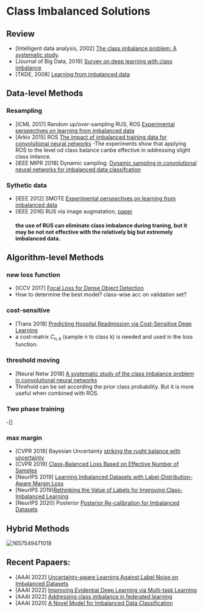 # Class Imbalanced Solutions

## Review
- [Intelligent data analysis, 2002] [The class imbalance problem: A systematic study](https://content.iospress.com/download/intelligent-data-analysis/ida00103?id=intelligent-data-analysis%2Fida00103).
- [Journal of Big Data, 2019] [Survey on deep learning with class imbalance](https://link.springer.com/content/pdf/10.1186/s40537-019-0192-5.pdf)
- [TKDE, 2008] [Learning from imbalanced data](https://ieeexplore.ieee.org/stamp/stamp.jsp?arnumber=5128907)
         
## Data-level Methods
 ### Resampling
   - [ICML 2017] Random up/over-sampling RUS, ROS [Experimental perspectives on learning from imbalanced data](https://dl.acm.org/doi/abs/10.1145/1273496.1273614)
   - [Arkiv 2015] ROS [The impact of imbalanced training data for convolutional neural networks](https://www.diva-portal.org/smash/get/diva2:811111/FULLTEXT01.pdf)
   -The experiments show that applying ROS to the level od class balance canbe effective in addressing slight class imlance.
   - [IEEE MIPR 2018] Dynamic sampling. [Dynamic sampling in convolutional neural networks for imbalanced data classifcation](https://ieeexplore.ieee.org/document/8396983)
### Sythetic data
 - [IEEE 2012] SMOTE [Experimental perspectives on learning from imbalanced data](https://ieeexplore.ieee.org/xpl/RecentIssue.jsp?punumber=3477)
 - [IEEE 2016] RUS via image augmatation, [paper](https://www.diva-portal.org/smash/get/diva2:811111/FULLTEXT01.pdf)
   #### the use of RUS can eliminate class imbalance during traning, but it may be not not effective with the relatively big but extremely imbalanced data. 


## Algorithm-level Methods
  ### new loss function
  - [ICCV 2017]  [Focal Loss for Dense Object Detection](https://openaccess.thecvf.com/content_ICCV_2017/papers/Lin_Focal_Loss_for_ICCV_2017_paper.pdf)
  - How to determine the best model? class-wise acc on validation set?
  ### cost-sensitive
   - [Trans 2018]  [Predicting Hospital Readmission via Cost-Sensitive Deep Learning](https://ieeexplore.ieee.org/stamp/stamp.jsp?tp=&arnumber=8338085&tag=1)
   - a cost-matrix $C_{n,k}$ (sample n to class k) is needed and used in the loss function. 
  ### threshold moving 
   - [Neural Netw 2018] [A systematic study of the class imbalance problem in convolutional neural networks](https://www.sciencedirect.com/science/article/pii/S0893608018302107?via%3Dihub)
  - Threhold can be set according the prior class probability. But it is more useful when combined with ROS.
  ### Two phase training
  -[]
  ### max margin 
  - [CVPR 2019] Bayesian Uncertainty [striking the rught balance with uncertainty](https://arxiv.org/pdf/1901.07590.pdf)
  - [CVPR 2019] [Class-Balanced Loss Based on Effective Number of Samples](https://openaccess.thecvf.com/content_CVPR_2019/papers/Cui_Class-Balanced_Loss_Based_on_Effective_Number_of_Samples_CVPR_2019_paper.pdf)
  - [NeurIPS 2019] [Learning Imbalanced Datasets with Label-Distribution-Aware Margin Loss](https://proceedings.neurips.cc/paper/2019/file/621461af90cadfdaf0e8d4cc25129f91-Paper.pdf)
  - [NeurIPS 2019][Rethinking the Value of Labels for Improving Class-Imbalanced Learning](https://proceedings.neurips.cc/paper/2020/file/e025b6279c1b88d3ec0eca6fcb6e6280-Paper.pdf)
  - [NeurIPS 2020] Posterior [Posterior Re-calibration for Imbalanced Datasets](https://proceedings.neurips.cc/paper/2020/file/5ca359ab1e9e3b9c478459944a2d9ca5-Paper.pdf)
    
    
## Hybrid Methods

![1657549471018](https://user-images.githubusercontent.com/26398708/178287065-2a84dc8e-c937-42dd-9e86-04225850592e.png)


## Recent Papaers:
- [AAAI 2022] [Uncertainty-aware Learning Against Label Noise on Imbalanced Datasets](https://www.aaai.org/AAAI22Papers/AAAI-5530.HuangY.pdf)
- [AAAI 2022] [Improving Evidential Deep Learning via Multi-task Learning](https://www.aaai.org/AAAI22Papers/AAAI-2489.OhD.pdf)
- [AAAI 2022] [Addressing class imbalance in federated learning](https://ojs.aaai.org/index.php/AAAI/article/view/17219)
- [AAAI 2020] [A Novel Model for Imbalanced Data Classification](https://ojs.aaai.org/index.php/AAAI/article/view/6145)


